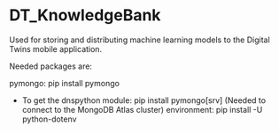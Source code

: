 # DT_KnowledgeBank
Used for storing and distributing machine learning models to the Digital Twins mobile application.


Needed packages are:

pymongo: pip install pymongo
 - To get the dnspython module: pip install pymongo[srv] (Needed to connect to the MongoDB Atlas cluster)
environment: pip install -U python-dotenv